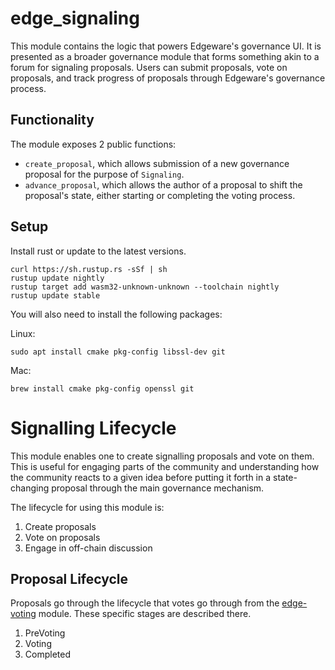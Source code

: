 # edge_signaling
This module contains the logic that powers Edgeware's governance UI. It is presented as a broader governance module that forms something akin to a forum for signaling proposals. Users can submit proposals, vote on proposals, and track progress of proposals through Edgeware's governance process.

## Functionality

The module exposes 2 public functions:
* `create_proposal`, which allows submission of a new governance proposal for the purpose of `Signaling`.
* `advance_proposal`, which allows the author of a proposal to shift the proposal's state, either starting or completing the voting process.

## Setup

Install rust or update to the latest versions.
```
curl https://sh.rustup.rs -sSf | sh
rustup update nightly
rustup target add wasm32-unknown-unknown --toolchain nightly
rustup update stable
```

You will also need to install the following packages:

Linux:
```
sudo apt install cmake pkg-config libssl-dev git
```

Mac:
```
brew install cmake pkg-config openssl git
```

# Signalling Lifecycle
This module enables one to create signalling proposals and vote on them. This is useful for engaging parts of the community and understanding how the community reacts to a given idea before putting it forth in a state-changing proposal through the main governance mechanism.

The lifecycle for using this module is:
1. Create proposals
2. Vote on proposals
3. Engage in off-chain discussion


## Proposal Lifecycle
Proposals go through the lifecycle that votes go through from the [edge-voting](modules/edge-voting) module. These specific stages are described there.
1. PreVoting
2. Voting
3. Completed
